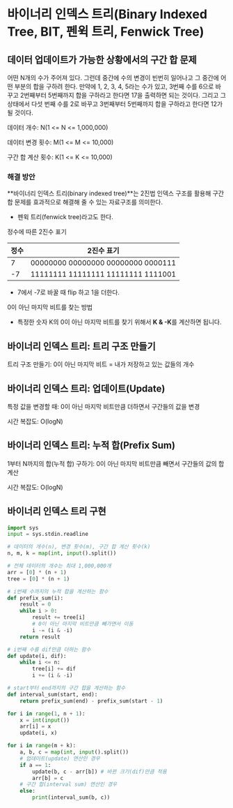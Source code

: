 # 바이너리 인덱스 트리(Binary Indexed Tree, BIT, 펜윅 트리, Fenwick Tree)

## 데이터 업데이트가 가능한 상황에서의 구간 합 문제

어떤 N개의 수가 주어져 있다.
그런데 중간에 수의 변경이 빈번히 일어나고 그 중간에 어떤 부분의 합을 구하려 한다.
만약에 1, 2, 3, 4, 5라는 수가 있고, 3번째 수를 6으로 바꾸고 2번째부터 5번째까지 합을 구하라고 한다면 17을 출력하면 되는 것이다.
그리고 그 상태에서 다섯 번째 수를 2로 바꾸고 3번째부터 5번째까지 합을 구하라고 한다면 12가 될 것이다.

데이터 개수: N(1 <= N <= 1,000,000)

데이터 변경 횟수: M(1 <= M <= 10,000)

구간 합 계산 횟수: K(1 <= K <= 10,000)

### 해결 방안

**바이너리 인덱스 트리(binary indexed tree)**는 2진법 인덱스 구조를 활용해 구간 합 문제를 효과적으로 해결해 줄 수 있는 자료구조를 의미한다.

- 펜윅 트리(fenwick tree)라고도 한다.

정수에 따른 2진수 표기

| 정수 | 2진수 표기                         |
| ---- | ---------------------------------- |
| 7    | 00000000 00000000 00000000 0000111 |
| -7   | 11111111 11111111 11111111 1111001 |

- 7에서 -7로 바꿀 때 flip 하고 1을 더한다.

0이 아닌 마지막 비트를 찾는 방법

- 특정한 숫자 K의 0이 아닌 마지막 비트를 찾기 위해서 **K & -K**를 계산하면 됩니다.

## 바이너리 인덱스 트리: 트리 구조 만들기

트리 구조 만들기: 0이 아닌 마지막 비트 = 내가 저장하고 있는 값들의 개수

## 바이너리 인덱스 트리: 업데이트(Update)

특정 값을 변경할 때: 0이 아닌 마지막 비트만큼 더하면서 구간들의 값을 변경

시간 복잡도: O(logN)

## 바이너리 인덱스 트리: 누적 합(Prefix Sum)

1부터 N까지의 합(누적 합) 구하기: 0이 아닌 마지막 비트만큼 빼면서 구간들의 값의 합 계산

시간 복잡도: O(logN)

## 바이너리 인덱스 트리 구현

```python
import sys
input = sys.stdin.readline

# 데이터의 개수(n), 변경 횟수(m), 구간 합 계산 횟수(k)
n, m, k = map(int, input().split())

# 전체 데이터의 개수는 최대 1,000,000개
arr = [0] * (n + 1)
tree = [0] * (n + 1)

# i번째 수까지의 누적 합을 계산하는 함수
def prefix_sum(i):
    result = 0
    while i > 0:
        result += tree[i]
        # 0이 아닌 마지막 비트만큼 빼가면서 이동
        i -= (i & -i)
    return result

# i번째 수를 dif만큼 더하는 함수
def update(i, dif):
    while i <= n:
        tree[i] += dif
        i += (i & -i)

# start부터 end까지의 구간 합을 계산하는 함수
def interval_sum(start, end):
    return prefix_sum(end) - prefix_sum(start - 1)

for i in range(1, n + 1):
    x = int(input())
    arr[i] = x
    update(i, x)

for i in range(m + k):
    a, b, c = map(int, input().split())
    # 업데이트(update) 연산인 경우
    if a == 1:
        update(b, c - arr[b]) # 바뀐 크기(dif)만큼 적용
        arr[b] = c
    # 구간 합(interval sum) 연산인 경우
    else:
        print(interval_sum(b, c))
```
